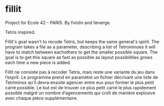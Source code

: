 # fillit

Project for Ecole 42 - PARIS.
By fviolin and lleverge.

Tetris inspired.

Fillit's goal wasn't to recode Tetris, but keeps the same general's spirit. The program takes a file as a parameter,
describing a list of Tetrominoes it will have to match between eachothers to get the smaller possible square.
The goal is to get this square as fast as possible as layout possibilities grows each time a new piece is added.

Fillit ne consiste pas à recoder Tetris, mais reste une variante du jeu dans l’esprit. Le programme prend en paramètre un fichier décrivant une liste de Tetriminos qu’il devra ensuite agencer entre eux pour former le plus petit carré possible. Le but est de trouver ce plus petit carré le plus rapidement possible malgré un nombre d’agencements qui croît de manière explosive avec chaque pièce supplémentaire.
